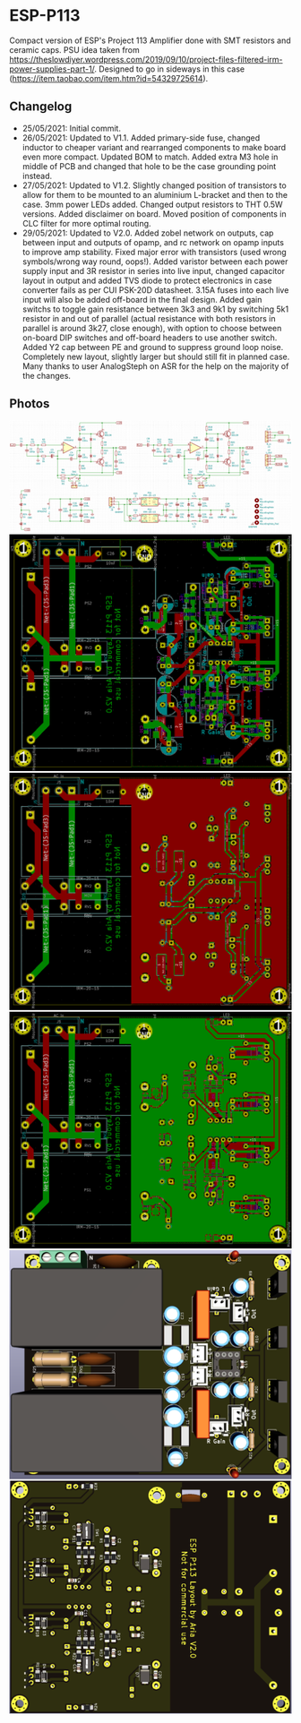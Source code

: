 # ESP-P113
 Compact version of ESP's Project 113 Amplifier done with SMT resistors and ceramic caps. PSU idea taken from https://theslowdiyer.wordpress.com/2019/09/10/project-files-filtered-irm-power-supplies-part-1/. Designed to go in sideways in this case (https://item.taobao.com/item.htm?id=54329725614). 

 ## Changelog
* 25/05/2021: Initial commit.
* 26/05/2021: Updated to V1.1. Added primary-side fuse, changed inductor to cheaper variant and rearranged components to make board even more compact. Updated BOM to match. Added extra M3 hole in middle of PCB and changed that hole to be the case grounding point instead.
* 27/05/2021: Updated to V1.2. Slightly changed position of transistors to allow for them to be mounted to an aluminium L-bracket and then to the case. 3mm power LEDs added. Changed output resistors to THT 0.5W versions. Added disclaimer on board. Moved position of components in CLC filter for more optimal routing.
* 29/05/2021: Updated to V2.0. Added zobel network on outputs, cap between input and outputs of opamp, and rc network on opamp inputs to improve amp stability. Fixed major error with transistors (used wrong symbols/wrong way round, oops!). Added varistor between each power supply input and 3R resistor in series into live input, changed capacitor layout in output and added TVS diode to protect electronics in case converter fails as per CUI PSK-20D datasheet. 3.15A fuses into each live input will also be added off-board in the final design. Added gain switchs to toggle gain resistance between 3k3 and 9k1 by switching 5k1 resistor in and out of parallel (actual resistance with both resistors in parallel is around 3k27, close enough), with option to choose between on-board DIP switches and off-board headers to use another switch. Added Y2 cap between PE and ground to suppress ground loop noise. Completely new layout, slightly larger but should still fit in planned case. Many thanks to user AnalogSteph on ASR for the help on the majority of the changes.

 ## Photos
![Schematic](Amp_PSU/Images/Schem.png)
![PCB Traces](Amp_PSU/Images/PCB_Traces.png)
![Top PCB](Amp_PSU/Images/PCB_Top.png)
![Bottom PCB](Amp_PSU/Images/PCB_Bottom.png)
![Top Render](Amp_PSU/Images/Render_Top.png)
![Bottom Render](Amp_PSU/Images/Render_Bottom.png)